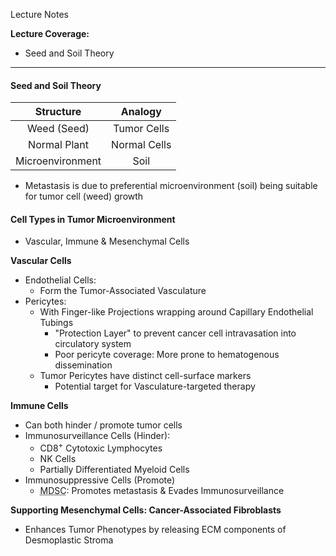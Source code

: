 Lecture Notes

**Lecture Coverage:**
- Seed and Soil Theory

---
#### **Seed and Soil Theory**

|    Structure     |   Analogy    |
| :--------------: | :----------: |
|   Weed (Seed)    | Tumor Cells  |
|   Normal Plant   | Normal Cells |
| Microenvironment |     Soil     |
- Metastasis is due to preferential microenvironment (soil) being suitable for tumor cell (weed) growth


#### **Cell Types in Tumor Microenvironment**
- Vascular, Immune & Mesenchymal Cells

**Vascular Cells**
- Endothelial Cells: 
	- Form the Tumor-Associated Vasculature
- Pericytes: 
	- With Finger-like Projections wrapping around Capillary Endothelial Tubings
		- "Protection Layer" to prevent cancer cell intravasation into circulatory system
		- Poor pericyte coverage: More prone to hematogenous dissemination
	- Tumor Pericytes have distinct cell-surface markers
		- Potential target for Vasculature-targeted therapy

**Immune Cells**
- Can both hinder / promote tumor cells
- Immunosurveillance Cells (Hinder):
	- CD8<sup>+</sup> Cytotoxic Lymphocytes
	- NK Cells
	- Partially Differentiated Myeloid Cells
- Immunosuppressive Cells (Promote)
	- <abbr Title="Myeloid-Derived Suppressor Cells">MDSC</abbr>: Promotes metastasis & Evades Immunosurveillance

**Supporting Mesenchymal Cells: Cancer-Associated Fibroblasts**
- Enhances Tumor Phenotypes by releasing ECM components of Desmoplastic Stroma